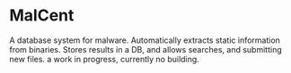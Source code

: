# MalCent
A database system for malware. Automatically extracts static information from binaries. Stores results in a DB, and allows searches, and submitting new files.
a work in progress, currently no building.

